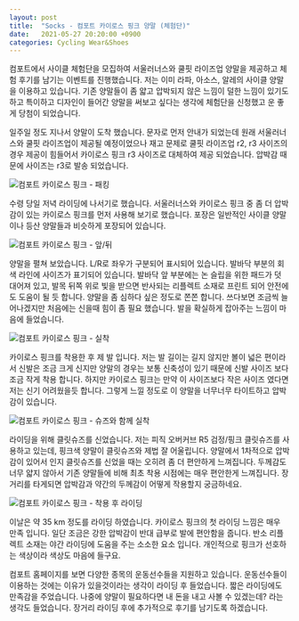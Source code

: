 ```yaml
---
layout: post
title:  "Socks - 컴포트 카이로스 핑크 양말 (체험단)"
date:   2021-05-27 20:20:00 +0900
categories: Cycling Wear&Shoes
---
```

컴포트에서 사이클 체험단을 모집하여 서울러너스와 쿨핏 라이즈업 양말을 제공하고 체험 후기를 남기는 이벤트를 진행했습니다. 저는 이미 라파, 아소스, 알레의 사이클 양말을 이용하고 있습니다. 기존 양말들이 좀 얇고 압박되지 않은 느낌이 덜한 느낌이 있기도 하고 특이하고 디자인이 들어간 양말을 써보고 싶다는 생각에 체험단을 신청했고 운 좋게 당첨이 되었습니다.

일주일 정도 지나서 양말이 도착 했습니다. 문자로 먼저 안내가 되었는데 원래 서울러너스와 쿨핏 라이즈업이 제공될 예정이었으나 재고 문제로 쿨핏 라이즈업 r2, r3 사이즈의 경우 제공이 힘들어서 카이로스 핑크 r3 사이즈로 대체하여 제공 되었습니다. 압박감 때문에 사이즈는 r3로 발송 되었습니다.



![컴포트 카이로스 핑크 - 패킹](../../../../../assets/img/2021-05-27/01-comfort_kairos_pink_packing.jpg)



수령 당일 저녁 라이딩에 나서기로 했습니다. 서울러너스와 카이로스 핑크 중 좀 더 압박감이 있는 카이로스 핑크를 먼저 사용해 보기로 했습니다. 포장은 일반적인 사이클 양말이나 등산 양말들과 비슷하게 포장되어 있습니다.



![컴포트 카이로스 핑크 - 앞/뒤](../../../../../assets/img/2021-05-27/02-comfort_kairos_pink_open.jpg)



양말을 펼쳐 보았습니다. L/R로 좌우가 구분되어 표시되어 있습니다. 발바닥 부분의 회색 라인에 사이즈가 표기되어 있습니다. 발바닥 앞 부분에는 논 슬립을 위한 패드가 덧 대어져 있고, 발목 뒤쪽 위로 빛을 받으면 반사되는 리플렉트 소재로 프린트 되어 안전에도 도움이 될 듯 합니다. 양말을 좀 심하다 싶은 정도로 쫀쫀 합니다. 쓰다보면 조금씩 늘어나겠지만 처음에는 신을때 힘이 좀 필요 했습니다. 발을 확실하게 잡아주는 느낌이 마음에 들었습니다.



![컴포트 카이로스 핑크 - 실착](../../../../../assets/img/2021-05-27/03-comfort_kairos_pink_wear_01.jpg)



카이로스 핑크를 착용한 후 제 발 입니다. 저는 발 길이는 길지 않지만 볼이 넓은 편이라서 신발은 조금 크게 신지만 양말의 경우는 보통 신축성이 있기 때문에 신발 사이즈 보다 조금 작게 착용 합니다. 하지만 카이로스 핑크는 만약 이 사이즈보다 작은 사이즈 였다면 저는 신기 어려웠을듯 합니다. 그렇게 느낄 정도로 이 양말을 너무너무 타이트하고 압박감이 있습니다.



![컴포트 카이로스 핑크 - 슈즈와 함께 실착](../../../../../assets/img/2021-05-27/04-comfort_kairos_pink_wear_02.jpg)



라이딩을 위해 클릿슈즈를 신었습니다. 저는 피직 오버커브 R5 검정/핑크 클릿슈즈를 사용하고 있는데, 핑크색 양말이 클릿슈즈와 제법 잘 어울립니다. 양말에서 1차적으로 압박감이 있어서 인지 클릿슈즈를 신었을 때는 오히려 좀 더 편안하게 느껴집니다. 두께감도 너무 얇지 않아서 기존 양말들에 비해 최초 착용 시점에는 매우 편안한게 느껴집니다. 장거리를 타게되면 압박감과 약간의 두께감이 어떻게 작용할지 궁금하네요.



![컴포트 카이로스 핑크 - 착용 후 라이딩](../../../../../assets/img/2021-05-27/05-comfort_kairos_pink_riding.jpg)



이날은 약 35 km 정도를 라이딩 하였습니다. 카이로스 핑크의 첫 라이딩 느낌은 매우 만족 입니다. 일단 조금은 강한 압박감이 반대 급부로 발에 편안함을 줍니다. 반소 리플렉트 소재는 야간 라이딩에 도움을 주는 소소한 요소 입니다. 개인적으로 핑크가 선호하는 색상이라 색상도 마음에 들구요.

컴포트 홈페이지를 보면 다양한 종목의 운동선수들을 지원하고 있습니다. 운동선수들이 이용하는 것에는 이유가 있을것이라는 생각이 라이딩 후 들었습니다. 짧은 라이딩에도 만족감을 주었습니다. 나중에 양말이 필요하다면 내 돈을 내고 사볼 수 있겠는데? 라는 생각도 들었습니다. 장거리 라이딩 후에 추가적으로 후기를 남기도록 하겠습니다.


